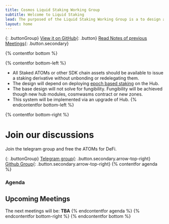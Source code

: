 ```yaml
---
title: Cosmos Liquid Staking Working Group
subtitle: Welcome to Liquid Staking
lead: The purposed of the Liquid Staking Working Group is a to design and implement the addition of a Liquid Staking system to the Cosmos SDK system for deployment on the Cosmos Hub in 2021.
layout: home
---
```


{: .buttonGroup}
[View it on GitHub](http://www.google.com){: .button}
[Read Notes of previous Meetings](http://www.google.com){: .button.secondary}


{% contentfor bottom %}

{% contentfor bottom-left %}
* All Staked ATOMs or other SDK chain assets should be available to issue a staking derivative without unbonding or redelegating them.
* The design will depend on deploying [epoch based staking](https://github.com/cosmos/cosmos-sdk/pull/9043) on the Hub.
* The base design will not solve for fungibility. Fungibility will be achieved though new hub modules, cosmwasms contract or new zones.
* This system will be implemented via an upgrade of Hub.
{% endcontentfor bottom-left %}

{% contentfor bottom-right %}
# Join our discussions
Join the telegram group and free the ATOMs for DeFi.

{: .buttonGroup}
[Telegram group](http://www.google.com){: .button.secondary.arrow-top-right}
[Github Group](http://www.google.com){: .button.secondary.arrow-top-right}
{% contentfor agenda %}
### Agenda
## Upcoming Meetings
The next meetings will be: **TBA**
{% endcontentfor agenda %}
{% endcontentfor bottom-right  %}
{% endcontentfor bottom %}
